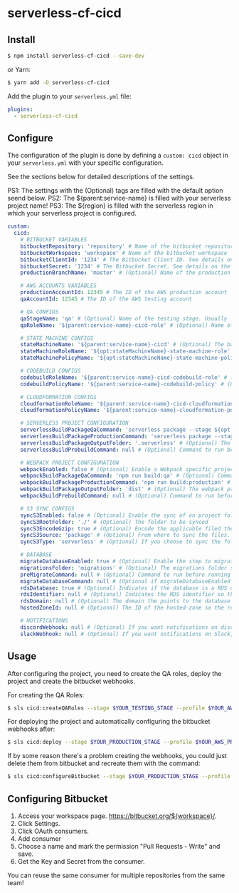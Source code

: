 # serverless-cf-cicd

## Install

```bash
$ npm install serverless-cf-cicd --save-dev
```

or Yarn:

```bash
$ yarn add -D serverless-cf-cicd 
```

Add the plugin to your `serverless.yml` file:

```yaml
plugins:
  - serverless-cf-cicd
```

## Configure

The configuration of the plugin is done by defining a `custom: cicd` object in your `serverless.yml` with your specific configuration.

See the sections below for detailed descriptions of the settings.


PS1: The settings with the (Optional) tags are filled with the default option seend below.
PS2: The ${parent:service-name} is filled with your serverless project name!
PS3: The ${region} is filled with the serverless region in which your serverless project is configured.

```yaml
custom:
  cicd:
    # BITBUCKET VARIABLES
    bitbucketRepository: 'repository' # Name of the bitbucket repository
    bitbucketWorkspace: 'workspace' # Name of the bitbucket workspace
    bitbucketClientId: '1234' # The Bitbucket Client ID. See details on the section Bitbucket Config
    bitbucketSecret: '1234' # The Bitbucket Secret. See details on the section Bitbucket Config
    productionBranchName: 'master' # (Optional) Name of the production branch to which the PRs will be opened

    # AWS ACCOUNTS VARIABLES
    productionAccountId: 12345 # The ID of the AWS production account
    qaAccountId: 12345 # The ID of the AWS testing account

    # QA CONFIGS
    qaStageName: 'qa' # (Optional) Name of the testing stage. Usually 'qa' or 'staging'.
    qaRoleName: '${parent:service-name}-cicd-role' # (Optional) Name of the QA role that will be assumed by the production account.

    # STATE MACHINE CONFIGS
    stateMachineName: '${parent:service-name}-cicd' # (Optional) The base name for the created state machines.
    stateMachineRoleName: '${opt:stateMachineName}-state-machine-role' # (Optional) The name of the state machine role
    stateMachinePolicyMame: '${opt:stateMachineName}-state-machine-policy' # (Optional) The name of the policy for the state machine role.

    # CODEBUILD CONFIGS
    codebuildRoleName: '${parent:service-name}-cicd-codebuild-role' # (Optional) The name of the codebuild role
    codebuildPolicyName: '${parent:service-name}-codebuild-policy' # (Optional) The name of the codebuild policy

    # CLOUDFORMATION CONFIGS
    cloudformationRoleName: '${parent:service-name}-cicd-cloudformation-role' # (Optional) The name of the cloudformation role.
    cloudformationPolicyName: '${parent:service-name}-cloudformation-policy' # (Optional) The name of the cloudformation policy

    # SERVERLESS PROJECT CONFIGURATION
    serverlessBuildPackageQaCommand: 'serverless package --stage ${opt:qaStageName} -v -r ${region}' # (Optional) the command for packaging the serverless project for test stage
    serverlessBuildPackageProductionCommand: 'serverless package --stage production -v -r ${region}' # (Optional)  the command for packaging the serverless project for production stage
    serverlessBuildPackageOutputFolder: '.serverless' # (Optional) The serverless package outpout folder
    serverlessBuildPrebuildCommand: null # (Optional) Command to run before running serverless like installing an specific app on the linux machine.

    # WEBPACK PROJECT CONFIGURATION
    webpackEnabled: false # (Optional) Enable a Webpack specific project (usually for static frontends)
    webpackBuildPackageQaCommand: 'npm run build:qa' # (Optional) Command to build the webpack test package
    webpackBuildPackageProductionCommand: 'npm run build:production' # (Optional) Command to build the webpack production package
    webpackBuildPackageOutputFolder: 'dist' # (Optional) The webpack package output folder
    webpackBuildPrebuildCommand: null # (Optional) Command to run before running webpack like installing an specific app on the linux machine.

    # S3 SYNC CONFIGS
    syncS3Enabled: false # (Optional) Enable the sync of on project folder to an s3 bucket
    syncS3RootFolder: './' # (Optional) The folder to be synced
    syncS3EncodeGzip: true # (Optional) Encode the applicable filed the gzip encoding for faster loading times.
    syncS3Source: 'package' # (Optional) From where to sync the files. Can be 'package' for syncing from the generated package or 'source' for syncing from the source code.
    syncS3Type: 'serverless' # (Optional) If you choose to sync the folder from a package, this can be 'serverless' to sync from the serverless package or 'webpack' to sync from the wepback package.

    # DATABASE
    migrateDatabaseEnabled: true # (Optional) Enable the step to migrate the database
    migrationsFolder: 'migrations' # (Optional) The migrations folder so the pipeline can check if there was changes and a migration will be needed or not
    preMigrateCommand: null # (Optional) Command to run before running the migrations like installing an specific app on the linux machine.
    migrateDatabaseCommand: null # (Optional if migrateDatabaseEnabled is false) The command to migrate the database.
    rdsDatabase: true # (Optional) Indicates if the database is a RDS database so it will be snapshoted before migrate and a rollback will be possible.
    rdsIdentifier: null # (Optional) Indicates the RDS identifier so the correct database is migrated and rolled back!
    rdsDomain: null # (Optional) The domain the points to the database so it can be changed and a snapshot is restored.
    hostedZoneId: null # (Optional) The ID of the hosted-zone so the record sets can be updated. Watch serverless-get-hosted-zone for automating this!

    # NOTIFICATIONS
    discordWebhook: null # (Optional) If you want notifications on discord, place here the webhook URL.
    slackWebhook: null # (Optional) If you want notifications on Slack, place here the webhook URL.
```

## Usage

After configuring the project, you need to create the QA roles, deploy the project and create the bitbucket webhooks.

For creating the QA Roles:

```bash
$ sls cicd:createQARoles --stage $YOUR_TESTING_STAGE --profile $YOUR_AWS_TESTING_ACCOUNT_PROFILE
```

For deploying the project and automatically configuring the bitbucket webhooks after:

```bash
$ sls cicd:deploy --stage $YOUR_PRODUCTION_STAGE --profile $YOUR_AWS_PRODUCTION_ACCOUNT_PROFILE
```

If by some reason there's a problem creating the webhooks, you could just delete them from bitbucket and recreate them with the command:

```bash
$ sls cicd:configureBitbucket --stage $YOUR_PRODUCTION_STAGE --profile $YOUR_AWS_PRODUCTION_ACCOUNT_PROFILE
```

## Configuring Bitbucket

1. Access your workspace page. https://bitbucket.org/${workspace}/.
2. Click Settings.
3. Click OAuth consumers.
4. Add consumer
5. Choose a name and mark the permission "Pull Requests - Write" and save.
6. Get the Key and Secret from the consumer.

You can reuse the same consumer for multiple repositories from the same team!